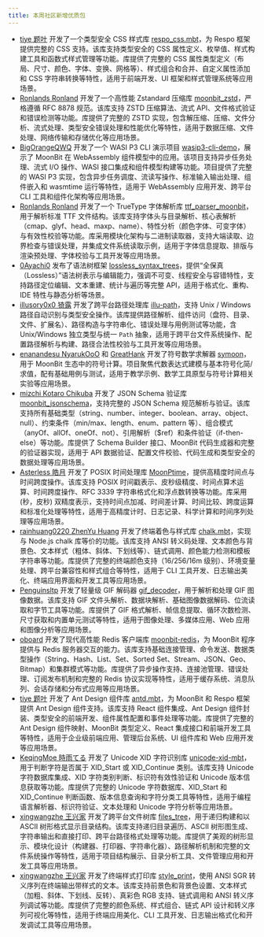 ```yaml
---
title: 本周社区新增优质包
---
```


- [tiye 题叶](https://github.com/Respo) 开发了一个类型安全 CSS 样式库 [respo_css.mbt](https://github.com/Respo/respo_css.mbt)，为 Respo 框架提供完整的 CSS 支持。该库支持类型安全的 CSS 属性定义、枚举值、样式构建工具和函数式样式管理等功能。库提供了完整的 CSS 属性类型定义（布局、尺寸、颜色、字体、变换、网格等）、样式组合和合并、自定义属性添加和 CSS 字符串转换等特性，适用于前端开发、UI 框架和样式管理系统等应用场景。
- [Ronlands Ronland](https://github.com/Ronlands) 开发了一个高性能 Zstandard 压缩库 [moonbit_zstd](https://github.com/Ronlands/moonbit_zstd)，严格遵循 RFC 8878 规范。该库支持 ZSTD 压缩算法、流式 API、文件格式验证和错误检测等功能。库提供了完整的 ZSTD 实现，包含解压缩、压缩、文件分析、流式处理、类型安全错误处理和性能优化等特性，适用于数据压缩、文件处理、网络传输和存储优化等应用场景。
- [BigOrangeQWQ](https://github.com/BigOrangeQWQ) 开发了一个 WASI P3 CLI 演示项目 [wasip3-cli-demo](https://github.com/BigOrangeQWQ/wasip3-cli-demo)，展示了 MoonBit 在 WebAssembly 组件模型中的应用。该项目支持异步任务处理、流式 I/O 操作、WASI 接口集成和组件模型构建等功能。项目提供了完整的 WASI P3 实现，包含异步任务调度、流读写操作、标准输入输出处理、组件嵌入和 wasmtime 运行等特性，适用于 WebAssembly 应用开发、跨平台 CLI 工具和组件化架构等应用场景。
- [Ronlands Ronland](https://github.com/Ronlands) 开发了一个 TrueType 字体解析库 [ttf_parser_moonbit](https://github.com/Ronlands/ttf_parser_moonbit)，用于解析标准 TTF 文件结构。该库支持字体头与目录解析、核心表解析（cmap、glyf、head、maxp、name）、特性分析（颜色字体、可变字体）与有效性校验等功能。库采用模块化架构与二进制读取器，支持大端读取、边界检查与错误处理，并集成文件系统读取示例，适用于字体信息提取、排版与渲染预处理、字体校验与工具开发等应用场景。
- [0Ayachi0](https://github.com/0Ayachi0) 发布了语法树框架 [lossless_syntax_trees](https://github.com/moonbit-community/lossless_syntax_trees)，提供“全保真（Lossless）”语法树表示与编辑能力，强调不可变、线程安全与容错特性，支持路径定位编辑、文本重建、统计与遍历等完整 API，适用于格式化、重构、IDE 特性与静态分析等场景。
- [illusory0x0 猗露](https://github.com/illusory0x0) 开发了跨平台路径处理库 [illu-path](https://github.com/illusory0x0/illu-path)，支持 Unix / Windows 路径自动识别与类型安全操作。该库提供路径解析、组件访问（盘符、目录、文件、扩展名）、路径构造与字符串化、错误处理与用例测试等功能，含 Unix/Windows 独立类型与统一 `Path` 抽象，适用于跨平台文件系统操作、配置路径解析与构建、路径合法性校验与工具开发等应用场景。
- [enanandesu NyarukOoO](https://github.com/enanandesu) 和 [GreatHank](https://github.com/GreatHank) 开发了符号数学求解器 [symoon](https://github.com/enanandesu/symoon)，用于 MoonBit 生态中的符号计算。项目聚焦代数表达式建模与基本符号化简/求值，配有基础用例与测试，适用于教学示例、数学工具原型与符号计算相关实验等应用场景。
- [mizchi Kotaro Chikuba](https://github.com/mizchi) 开发了 JSON Schema 验证库 [moonbit_jsonschema](https://github.com/mizchi/moonbit_jsonschema)，支持完整的 JSON Schema 规范解析与验证。该库支持所有基础类型（string、number、integer、boolean、array、object、null）、约束条件（min/max、length、enum、pattern 等）、组合模式（anyOf、allOf、oneOf、not）、引用解析（$ref）和条件验证（if-then-else）等功能。库提供了 Schema Builder 接口、MoonBit 代码生成器和完整的验证器实现，适用于 API 数据验证、配置文件校验、代码生成和类型安全的数据处理等应用场景。
- [Asterless 皓月](https://github.com/Asterless) 开发了 POSIX 时间处理库 [MoonPtime](https://github.com/Asterless/MoonPtime)，提供高精度时间点与时间跨度操作。该库支持 POSIX 时间戳表示、皮秒级精度、时间点算术运算、时间跨度操作、RFC 3339 字符串格式化和浮点数转换等功能。库采用 (秒，皮秒) 双精度表示，支持时间点加减、时间差计算、时间比较、跨度运算和标准化处理等特性，适用于高精度计时、日志记录、科学计算和时间序列处理等应用场景。
- [rainhuang0220 ZhenYu Huang](https://github.com/rainhuang0220) 开发了终端着色与样式库 [chalk.mbt](https://github.com/rainhuang0220/chalk.mbt)，实现与 Node.js chalk 库等价的功能。该库支持 ANSI 转义码处理、文本颜色与背景色、文本样式（粗体、斜体、下划线等）、链式调用、颜色能力检测和模板字符串等功能。库提供了完整的终端颜色支持（16/256/16m 级别）、环境变量处理、跨平台兼容性和样式组合等特性，适用于 CLI 工具开发、日志输出美化、终端应用界面和开发工具等应用场景。
- [Penguinsltp](https://github.com/Penguinsltp) 开发了轻量级 GIF 解码器 [gif_decoder](https://github.com/Penguinsltp/gif_decoder)，用于解析和处理 GIF 图像数据。该库支持 GIF 文件头解析、数据块解析、基础图像数据解码、位流读取和字节工具等功能。库提供了 GIF 格式解析、帧信息提取、循环次数检测、尺寸获取和内置单元测试等特性，适用于图像处理、多媒体应用、Web 应用和图像分析等应用场景。
- [oboard](https://github.com/oboard) 开发了现代高性能 Redis 客户端库 [moonbit-redis](https://github.com/oboard/moonbit-redis)，为 MoonBit 程序提供与 Redis 服务器交互的能力。该库支持基础连接管理、命令发送、数据类型操作（String、Hash、List、Set、Sorted Set、Stream、JSON、Geo、Bitmap）和集群模式等功能。库提供了异步操作支持、连接池管理、错误处理、订阅发布机制和完整的 Redis 协议实现等特性，适用于缓存系统、消息队列、会话存储和分布式应用等应用场景。
- [tiye 题叶](https://github.com/Respo) 开发了 Ant Design 组件库 [antd.mbt](https://github.com/Respo/antd.mbt)，为 MoonBit 和 Respo 框架提供 Ant Design 组件支持。该库支持 React 组件集成、Ant Design 组件封装、类型安全的前端开发、组件属性配置和事件处理等功能。库提供了完整的 Ant Design 组件映射、MoonBit 类型定义、React 集成接口和前端开发工具等特性，适用于企业级前端应用、管理后台系统、UI 组件库和 Web 应用开发等应用场景。
- [KeqingMoe 時雨てる](https://github.com/KeqingMoe) 开发了 Unicode XID 字符识别库 [unicode-xid-mbt](https://github.com/KeqingMoe/unicode-xid-mbt)，用于判断字符是否属于 XID_Start 或 XID_Continue 类别。该库支持 Unicode 字符数据库集成、XID 字符类别判断、标识符有效性验证和 Unicode 版本信息获取等功能。库提供了完整的 Unicode 字符数据库、XID_Start 和 XID_Continue 判断函数、版本信息查询和字符分类工具等特性，适用于编程语言解析器、标识符验证、文本处理和 Unicode 字符分析等应用场景。
- [xingwangzhe 王兴家](https://github.com/xingwangzhe) 开发了跨平台文件树库 [files_tree](https://github.com/xingwangzhe/files_tree)，用于递归构建和以 ASCII 树形格式显示目录结构。该库支持递归目录遍历、ASCII 树形图生成、字符串输出和直接打印、跨平台路径格式处理等功能。库提供了美观的树形显示、模块化设计（构建器、打印器、字符串化器）、路径解析机制和完整的文件系统操作等特性，适用于项目结构展示、目录分析工具、文件管理应用和开发工具等应用场景。
- [xingwangzhe 王兴家](https://github.com/xingwangzhe) 开发了终端样式打印库 [style_print](https://github.com/xingwangzhe/style_print)，使用 ANSI SGR 转义序列在终端输出带样式的文本。该库支持前景色和背景色设置、文本样式（加粗、斜体、下划线、反转）、真彩色 RGB 支持、链式调用和 ANSI 转义序列调试等功能。库提供了完整的颜色系统、样式组合、链式 API 设计和转义序列可视化等特性，适用于终端应用美化、CLI 工具开发、日志输出格式化和开发调试工具等应用场景。
